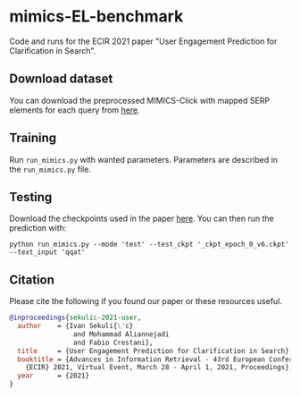 # mimics-EL-benchmark
Code and runs for the ECIR 2021 paper "User Engagement Prediction for Clarification in Search".

## Download dataset

You can download the preprocessed MIMICS-Click with mapped SERP elements for each query from [here](https://usi365-my.sharepoint.com/:f:/g/personal/sekuli_usi_ch/El51JpycjZdEj1R8neF1dQ4BJXCSqAK5RhKb0BRfwrmt7Q?e=2gNqgY).

## Training

Run `run_mimics.py` with wanted parameters. Parameters are described in the `run_mimics.py` file. 

## Testing

Download the checkpoints used in the paper [here](https://usi365-my.sharepoint.com/:f:/g/personal/sekuli_usi_ch/El51JpycjZdEj1R8neF1dQ4BJXCSqAK5RhKb0BRfwrmt7Q?e=2gNqgY). You can then run the prediction with:

`python run_mimics.py --mode 'test' --test_ckpt '_ckpt_epoch_0_v6.ckpt' --text_input 'qqat'`

## Citation

Please cite the following if you found our paper or these resources useful.

```bibtex
@inproceedings{sekulic-2021-user,
  author    = {Ivan Sekuli{\'c}
                and Mohammad Aliannejadi
                and Fabio Crestani},
  title     = {User Engagement Prediction for Clarification in Search},
  booktitle = {Advances in Information Retrieval - 43rd European Conference on {IR} Research, 
    {ECIR} 2021, Virtual Event, March 28 - April 1, 2021, Proceedings},
  year      = {2021}
}
```
